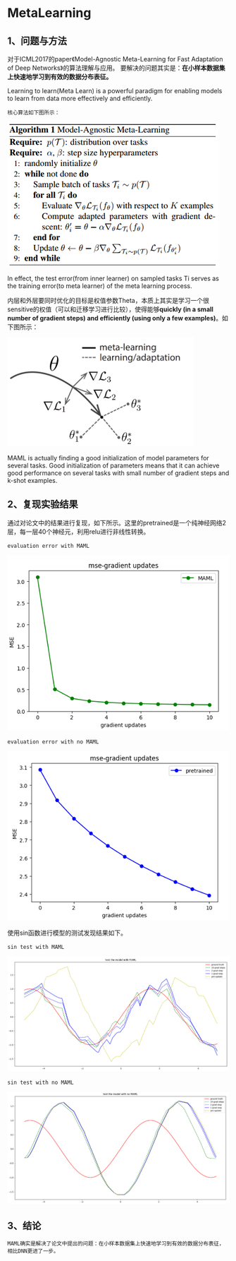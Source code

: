 # MetaLearning

## 1、问题与方法

对于ICML2017的paper《Model-Agnostic Meta-Learning for Fast Adaptation of Deep Networks》的算法理解与应用。
要解决的问题其实是：**在小样本数据集上快速地学习到有效的数据分布表征。**

Learning to learn(Meta Learn) is a powerful paradigm for enabling models to learn from data more effectively and efficiently.

	核心算法如下图所示：

   ![multi](./algorithm.png "algorithm")

In effect, the test error(from inner learner) on sampled tasks Ti serves as the training error(to meta learner) of the meta learning process.

内层和外层要同时优化的目标是权值参数Theta，本质上其实是学习一个很sensitive的权值（可以和迁移学习进行比较），使得能够**quickly (in a small number of gradient steps) and efficiently (using only a few examples)**。如下图所示：

   ![multi](./meta-ml.png "meta-ml")

MAML is actually finding a good initialization of model parameters for several tasks.
Good initialization of parameters means that it can achieve good performance on several tasks with small number of gradient steps and k-shot examples.

## 2、复现实验结果

通过对论文中的结果进行复现，如下所示。这里的pretrained是一个纯神经网络2层，每一层40个神经元，利用relu进行非线性转换。

    evaluation error with MAML

![multi](./evaluation-error-with-MAML.png "evaluation-error-with-MAML")

    evaluation error with no MAML

![multi](./evaluation-error-with-no-MAML.png "evaluation-error-with-no-MAML")

使用sin函数进行模型的测试发现结果如下。

    sin test with MAML

![multi](./sin-test-with-MAML.png "sin-test-with-MAML")

   	sin test with no MAML

![multi](./sin-test-with-no-MAML.png "sin-test-with-no-MAML")

## 3、结论

	MAML确实是解决了论文中提出的问题：在小样本数据集上快速地学习到有效的数据分布表征，相比DNN更进了一步。